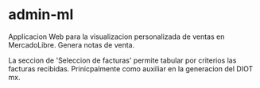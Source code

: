 # admin-ml

Applicacion Web para la visualizacion personalizada de ventas en MercadoLibre.
Genera notas de venta.

La seccion de 'Seleccion de facturas' permite tabular por criterios las facturas recibidas.
Prinicpalmente como auxiliar en la generacion del DIOT mx.
